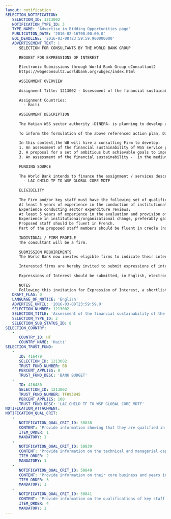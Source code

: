 ```yaml
---
layout: notification
SELECTION_NOTIFICATION: 
   SELECTION_ID: 1213002
   NOTIFICATION_TYPE_ID: 3
   TYPE_NAME: 'Advertise in Bidding Opportunities page'
   PUBLICATION_DATE: '2016-02-16T00:00:00.0'
   EOI_DEADLINE: '2016-03-08T23:59:59.900000000'
   ADVERTISEMENT_TEXT: |
      SELECTION FOR CONSULTANTS BY THE WORLD BANK GROUP
      
      REQUEST FOR EXPRESSIONS OF INTEREST
      
      Electronic Submissions through World Bank Group eConsultant2
      https://wbgeconsult2.worldbank.org/wbgec/index.html
      
      ASSIGNMENT OVERVIEW
      
      Assignment Title: 1213002 - Assessment of the financial sustainability of the water supply and sanitation (WSS) sector in Haiti
      
      Assignment Countries:
        - Haiti
      
      ASSIGNMENT DESCRIPTION
      
      The Hatian WSS sector authority -DINEPA- is planning to develop an action plan for the improvement of the financial sustainability of the sector.
      
      To inform the formulation of the above referenced action plan, DINEPA has requested the support of the World Bank (WB) to generate evidence on financial sustainability issues affecting both service providers and the institutional structure in place.
      
      In this context,the WB will hire a consulting Firm to develop:
      1. An assessment of the financial sustainability of WSS service providers in urban areas and small towns;
      2. A proposal for a set of ambitious but achievable goals to improve the financial performance of WSS service providers in the medium and long term, indicating and costing the required lines of action to support them in achieving said goals; 
      3. An assessment of the financial sustainability -  in the medium and long term  of the WSS sector institutional structure in place (both the central & deconcentrated level)
      
      FUNDING SOURCE
      
      The World Bank intends to finance the assignment / services described below under the following trust fund(s):
        - LAC CHILD TF TO WSP GLOBAL CORE MDTF
      
      ELIGIBILITY
      
      The Firm and/or key staff must have the following set of qualifications: 
      At least 5 years of experience in the conduction of institutional assessments and/or sector finance and economic studies in fragile contexts and developing countries, preferably in the water and sanitation sector;
      Experience conducting sector expenditure reviews;
      At least 5 years of experience in the evaluation and provision of technical assistance to water and sanitation utilities in developing countries;
      Experience in institutional/organizational change, preferably gained in the water sector
      Proposed staff should be fluent in French.
      Part of the proposed staff members should be fluent in creole (not necessarily one of the three key team members listed below).
      
      INDIVIDUAL / FIRM PROFILE
      The consultant will be a firm. 
      
      SUBMISSION REQUIREMENTS
      The World Bank now invites eligible firms to indicate their interest in providing the services.  Interested firms must provide information indicating that they are qualified to perform the services (brochures, description of similar assignments, experience in similar conditions, availability of appropriate skills among staff, etc. for firms; CV and cover letter for individuals).  Please note that the total size of all attachments should be less than 5MB.  Consultants may associate to enhance their qualifications.
      
      Interested firms are hereby invited to submit expressions of interest.
      
      Expressions of Interest should be submitted, in English, electronically through World Bank Group eTendering (https://wbgeconsult2.worldbank.org/wbgec/index.html)
      
      NOTES
      Following this invitation for Expression of Interest, a shortlist of qualified firms will be formally invited to submit proposals.  Shortlisting and selection will be subject to the availability of funding.
   DRAFT_FLAG: 0
   LANGUAGE_OF_NOTICE: 'English'
   ADVERTISE_UNTIL: '2016-03-08T23:59:59.0'
   SELECTION_NUMBER: 1213002
   SELECTION_TITLE: 'Assessment of the financial sustainability of the water supply and sanitation (WSS) sector in Haiti'
   SELECTION_TYPE_ID: 2
   SELECTION_SUB_STATUS_ID: 8
SELECTION_COUNTRY: 
   - 
      COUNTRY_ID: HT
      COUNTRY_NAME: 'Haiti'
SELECTION_TRUST_FUND: 
   - 
      ID: 416479
      SELECTION_ID: 1213002
      TRUST_FUND_NUMBER: BB
      PERCENT_APPLIES: 0
      TRUST_FUND_DESC: 'BANK BUDGET'
   - 
      ID: 416480
      SELECTION_ID: 1213002
      TRUST_FUND_NUMBER: TF093845
      PERCENT_APPLIES: 100
      TRUST_FUND_DESC: 'LAC CHILD TF TO WSP GLOBAL CORE MDTF'
NOTIFICATION_ATTACHMENT: 
NOTIFICATION_QUAL_CRIT: 
   - 
      NOTIFICATION_QUAL_CRIT_ID: 50838
      CONTENT: 'Provide information showing that they are qualified in the field of the assignment.'
      ITEM_ORDER: 1
      MANDATORY: 1
   - 
      NOTIFICATION_QUAL_CRIT_ID: 50839
      CONTENT: 'Provide information on the technical and managerial capabilities of the firm.'
      ITEM_ORDER: 2
      MANDATORY: 1
   - 
      NOTIFICATION_QUAL_CRIT_ID: 50840
      CONTENT: 'Provide information on their core business and years in business.'
      ITEM_ORDER: 3
      MANDATORY: 1
   - 
      NOTIFICATION_QUAL_CRIT_ID: 50841
      CONTENT: 'Provide information on the qualifications of key staff.'
      ITEM_ORDER: 4
      MANDATORY: 1
---
```


